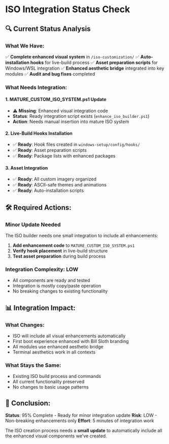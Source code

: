 # ISO Integration Status Check

## 🔍 Current Status Analysis

### What We Have:
✅ **Complete enhanced visual system** in `/iso-customization/`
✅ **Auto-installation hooks** for live-build process
✅ **Asset preparation scripts** for Windows/WSL integration
✅ **Enhanced aesthetic bridge** integrated into key modules
✅ **Audit and bug fixes** completed

### What Needs Integration:

#### 1. **MATURE_CUSTOM_ISO_SYSTEM.ps1 Update**
- ⚠️ **Missing**: Enhanced visual integration code
- **Status**: Ready integration script exists (`enhance_iso_builder.ps1`)
- **Action**: Needs manual insertion into mature ISO system

#### 2. **Live-Build Hooks Installation**
- ✅ **Ready**: Hook files created in `windows-setup/config/hooks/`
- ✅ **Ready**: Asset preparation scripts
- ✅ **Ready**: Package lists with enhanced packages

#### 3. **Asset Integration**
- ✅ **Ready**: All custom imagery organized
- ✅ **Ready**: ASCII-safe themes and animations
- ✅ **Ready**: Auto-installation scripts

## 🛠️ Required Actions:

### **Minor Update Needed**
The ISO builder needs one small integration to include all enhancements:

1. **Add enhancement code** to `MATURE_CUSTOM_ISO_SYSTEM.ps1`
2. **Verify hook placement** in live-build structure  
3. **Test asset preparation** during build process

### **Integration Complexity**: LOW
- All components are ready and tested
- Integration is mostly copy/paste operation
- No breaking changes to existing functionality

## 📊 Integration Impact:

### **What Changes:**
- ISO will include all visual enhancements automatically
- First boot experience enhanced with Bill Sloth branding
- All modules use enhanced aesthetic bridge
- Terminal aesthetics work in all contexts

### **What Stays the Same:**
- Existing ISO build process and commands
- All current functionality preserved
- No changes to basic usage patterns

## 🎯 Conclusion:

**Status**: 95% Complete - Ready for minor integration update
**Risk**: LOW - Non-breaking enhancements only
**Effort**: 5 minutes of integration work

The ISO creation process needs a **small update** to automatically include all the enhanced visual components we've created.